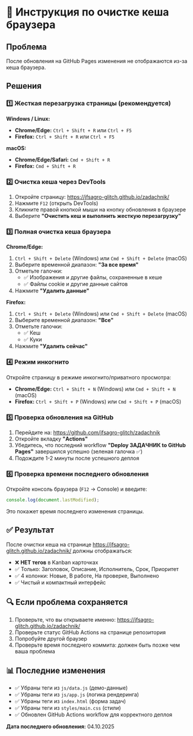 # 🔄 Инструкция по очистке кеша браузера

## Проблема
После обновления на GitHub Pages изменения не отображаются из-за кеша браузера.

## Решения

### 1️⃣ Жесткая перезагрузка страницы (рекомендуется)

**Windows / Linux:**
- **Chrome/Edge:** `Ctrl + Shift + R` или `Ctrl + F5`
- **Firefox:** `Ctrl + Shift + R` или `Ctrl + F5`

**macOS:**
- **Chrome/Edge/Safari:** `Cmd + Shift + R`
- **Firefox:** `Cmd + Shift + R`

### 2️⃣ Очистка кеша через DevTools

1. Откройте страницу: https://jfsagro-glitch.github.io/zadachnik/
2. Нажмите `F12` (открыть DevTools)
3. Кликните правой кнопкой мыши на кнопку обновления в браузере
4. Выберите **"Очистить кеш и выполнить жесткую перезагрузку"**

### 3️⃣ Полная очистка кеша браузера

**Chrome/Edge:**
1. `Ctrl + Shift + Delete` (Windows) или `Cmd + Shift + Delete` (macOS)
2. Выберите временной диапазон: **"За все время"**
3. Отметьте галочки:
   - ✅ Изображения и другие файлы, сохраненные в кеше
   - ✅ Файлы cookie и другие данные сайтов
4. Нажмите **"Удалить данные"**

**Firefox:**
1. `Ctrl + Shift + Delete` (Windows) или `Cmd + Shift + Delete` (macOS)
2. Выберите временной диапазон: **"Все"**
3. Отметьте галочки:
   - ✅ Кеш
   - ✅ Куки
4. Нажмите **"Удалить сейчас"**

### 4️⃣ Режим инкогнито

Откройте страницу в режиме инкогнито/приватного просмотра:
- **Chrome/Edge:** `Ctrl + Shift + N` (Windows) или `Cmd + Shift + N` (macOS)
- **Firefox:** `Ctrl + Shift + P` (Windows) или `Cmd + Shift + P` (macOS)

### 5️⃣ Проверка обновления на GitHub

1. Перейдите на: https://github.com/jfsagro-glitch/zadachnik
2. Откройте вкладку **"Actions"**
3. Убедитесь, что последний workflow **"Deploy ЗАДАЧНИК to GitHub Pages"** завершился успешно (зеленая галочка ✅)
4. Подождите 1-2 минуты после успешного деплоя

### 6️⃣ Проверка времени последнего обновления

Откройте консоль браузера (`F12` → Console) и введите:
```javascript
console.log(document.lastModified);
```

Это покажет время последнего изменения страницы.

## ✅ Результат

После очистки кеша на странице https://jfsagro-glitch.github.io/zadachnik/ должны отображаться:

- ❌ **НЕТ тегов** в Kanban карточках
- ✅ Только: Заголовок, Описание, Исполнитель, Срок, Приоритет
- ✅ 4 колонки: Новые, В работе, На проверке, Выполнено
- ✅ Чистый и компактный интерфейс

## 🔍 Если проблема сохраняется

1. Проверьте, что вы открываете именно: https://jfsagro-glitch.github.io/zadachnik/
2. Проверьте статус GitHub Actions на странице репозитория
3. Попробуйте другой браузер
4. Проверьте время последнего коммита: должен быть позже чем ваша проблема

## 📊 Последние изменения

- ✅ Убраны теги из `js/data.js` (демо-данные)
- ✅ Убраны теги из `js/app.js` (логика рендеринга)
- ✅ Убраны теги из `index.html` (форма задач)
- ✅ Убраны теги из `styles/main.css` (стили)
- ✅ Обновлен GitHub Actions workflow для корректного деплоя

**Дата последнего обновления:** 04.10.2025
